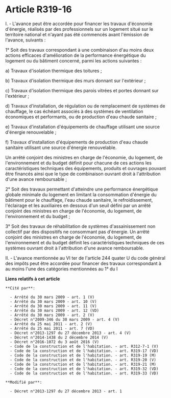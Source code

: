 # Article R319-16

I. - L'avance peut être accordée pour financer les travaux d'économie d'énergie, réalisés par des professionnels sur un
logement situé sur le territoire national et n'ayant pas été commencés avant l'émission de l'avance, suivants : 

1° Soit des travaux correspondant à une combinaison d'au moins deux actions efficaces d'amélioration de la performance
énergétique du logement ou du bâtiment concerné, parmi les actions suivantes : 

a) Travaux d'isolation thermique des toitures ; 

b) Travaux d'isolation thermique des murs donnant sur l'extérieur ; 

c) Travaux d'isolation thermique des parois vitrées et portes donnant sur l'extérieur ; 

d) Travaux d'installation, de régulation ou de remplacement de systèmes de chauffage, le cas échéant associés à des systèmes
de ventilation économiques et performants, ou de production d'eau chaude sanitaire ; 

e) Travaux d'installation d'équipements de chauffage utilisant une source d'énergie renouvelable ; 

f) Travaux d'installation d'équipements de production d'eau chaude sanitaire utilisant une source d'énergie renouvelable. 

Un arrêté conjoint des ministres en charge de l'économie, du logement, de l'environnement et du budget définit pour chacune
de ces actions les caractéristiques techniques des équipements, produits et ouvrages pouvant être financés ainsi que le type
de combinaison ouvrant droit à l'attribution d'une avance remboursable ; 

2° Soit des travaux permettant d'atteindre une performance énergétique globale minimale du logement en limitant la
consommation d'énergie du bâtiment pour le chauffage, l'eau chaude sanitaire, le refroidissement, l'éclairage et les
auxiliaires en dessous d'un seuil défini par un arrêté conjoint des ministres en charge de l'économie, du logement, de
l'environnement et du budget ; 

3° Soit des travaux de réhabilitation de systèmes d'assainissement non collectif par des dispositifs ne consommant pas
d'énergie. Un arrêté conjoint des ministres en charge de l'économie, du logement, de l'environnement et du budget définit les
caractéristiques techniques de ces systèmes ouvrant droit à l'attribution d'une avance remboursable. 

II. - L'avance mentionnée au VI ter de l'article 244 quater U du code général des impôts peut être accordée pour financer des
travaux correspondant à au moins l'une des catégories mentionnées au 1° du I

**Liens relatifs à cet article**

	**Cité par**:

	  - Arrêté du 30 mars 2009 - art. 1 (V)
	  - Arrêté du 30 mars 2009 - art. 10 (V)
	  - Arrêté du 30 mars 2009 - art. 11 (V)
	  - Arrêté du 30 mars 2009 - art. 12 (VD)
	  - Arrêté du 30 mars 2009 - art. 2 (V)
	  - Décret n°2009-346 du 30 mars 2009 - art. 4 (V)
	  - Arrêté du 25 mai 2011 - art. 2 (V)
	  - Arrêté du 25 mai 2011 - art. 7 (VD)
	  - Décret n°2013-1297 du 27 décembre 2013 - art. 4 (V)
	  - Décret n°2014-1438 du 2 décembre 2014 (V)
	  - Décret n°2016-1072 du 3 août 2016 (V)
	  - Code de la construction et de l'habitation. - art. R312-7-1 (V)
	  - Code de la construction et de l'habitation. - art. R319-17 (VD)
	  - Code de la construction et de l'habitation. - art. R319-19 (M)
	  - Code de la construction et de l'habitation. - art. R319-20 (V)
	  - Code de la construction et de l'habitation. - art. R319-21 (M)
	  - Code de la construction et de l'habitation. - art. R319-32 (VD)
	  - Code de la construction et de l'habitation. - art. R319-33 (VD)

	**Modifié par**:

	  - Décret n°2013-1297 du 27 décembre 2013 - art. 1
